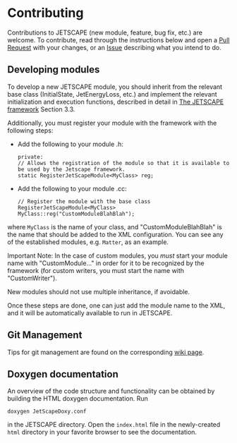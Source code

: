 # Contributing

Contributions to JETSCAPE (new module, feature, bug fix, etc.) are welcome. To contribute, read through the instructions below and open a [Pull Request](https://github.com/JETSCAPE/JETSCAPE/pulls) with your changes, or an [Issue](https://github.com/JETSCAPE/JETSCAPE/issues) describing what you intend to do.

## Developing modules

To develop a new JETSCAPE module, you should inherit from the relevant base class (InitialState, JetEnergyLoss, etc.)
and implement the relevant initialization and execution functions, described in detail in [The JETSCAPE framework](https://arxiv.org/abs/1903.07706)
Section 3.3.

Additionally, you must register your module with the framework with the following steps:
- Add the following to your module .h:
  ```
  private:
  // Allows the registration of the module so that it is available to be used by the Jetscape framework.
  static RegisterJetScapeModule<MyClass> reg;
  ```
- Add the following to your module .cc:
  ```
  // Register the module with the base class
  RegisterJetScapeModule<MyClass> MyClass::reg("CustomModuleBlahBlah");
  ```
where `MyClass` is the name of your class, and "CustomModuleBlahBlah" is the name that should be added to the XML configuration.
You can see any of the established modules, e.g.  `Matter`, as an example.

Important Note: In the case of custom modules, you *must* start your module name with "CustomModule..."
in order for it to be recognized by the framework (for custom writers, you must start the name with "CustomWriter").

New modules should not use multiple inheritance, if avoidable.

Once these steps are done, one can just add the module name to the XML, and it will be automatically available to run in JETSCAPE.

## Git Management

Tips for git management are found on the corresponding [wiki page](https://github.com/JETSCAPE/JETSCAPE/wiki/Tips-for-git-management).

## Doxygen documentation

An overview of the code structure and functionality can be obtained by building the HTML doxygen documentation. Run
```
doxygen JetScapeDoxy.conf
```
in the JETSCAPE directory. Open the `index.html` file in the newly-created `html` directory in your favorite browser to see the documentation.
